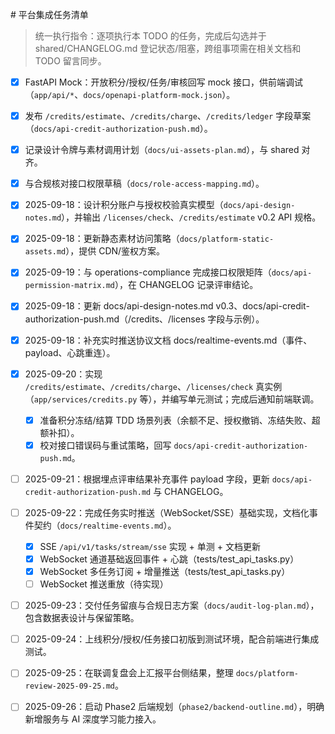 ﻿﻿﻿# 平台集成任务清单
> 统一执行指令：逐项执行本 TODO 的任务，完成后勾选并于 shared/CHANGELOG.md 登记状态/阻塞，跨组事项需在相关文档和 TODO 留言同步。

- [x] FastAPI Mock：开放积分/授权/任务/审核回写 mock 接口，供前端调试（`app/api/*`、`docs/openapi-platform-mock.json`）。
- [x] 发布 `/credits/estimate`、`/credits/charge`、`/credits/ledger` 字段草案（`docs/api-credit-authorization-push.md`）。
- [x] 记录设计令牌与素材调用计划（`docs/ui-assets-plan.md`），与 shared 对齐。
- [x] 与合规核对接口权限草稿（`docs/role-access-mapping.md`）。
- [x] 2025-09-18：设计积分账户与授权校验真实模型（`docs/api-design-notes.md`），并输出 `/licenses/check`、`/credits/estimate` v0.2 API 规格。
- [x] 2025-09-18：更新静态素材访问策略（`docs/platform-static-assets.md`），提供 CDN/鉴权方案。
- [x] 2025-09-19：与 operations-compliance 完成接口权限矩阵（`docs/api-permission-matrix.md`），在 CHANGELOG 记录评审结论。
- [x] 2025-09-18：更新 docs/api-design-notes.md v0.3、docs/api-credit-authorization-push.md（/credits、/licenses 字段与示例）。
- [x] 2025-09-18：补充实时推送协议文档 docs/realtime-events.md（事件、payload、心跳重连）。
- [x] 2025-09-20：实现 `/credits/estimate`、`/credits/charge`、`/licenses/check` 真实例（`app/services/credits.py` 等），并编写单元测试；完成后通知前端联调。
  - [x] 准备积分冻结/结算 TDD 场景列表（余额不足、授权撤销、冻结失败、超额补扣）。
  - [x] 校对接口错误码与重试策略，回写 `docs/api-credit-authorization-push.md`。
- [ ] 2025-09-21：根据埋点评审结果补充事件 payload 字段，更新 `docs/api-credit-authorization-push.md` 与 CHANGELOG。
- [ ] 2025-09-22：完成任务实时推送（WebSocket/SSE）基础实现，文档化事件契约（`docs/realtime-events.md`）。
  - [x] SSE `/api/v1/tasks/stream/sse` 实现 + 单测 + 文档更新
  - [x] WebSocket 通道基础返回事件 + 心跳（tests/test_api_tasks.py）
  - [x] WebSocket 多任务订阅 + 增量推送（tests/test_api_tasks.py）
  - [ ] WebSocket 推送重放（待实现）
- [ ] 2025-09-23：交付任务留痕与合规日志方案（`docs/audit-log-plan.md`），包含数据表设计与保留策略。
- [ ] 2025-09-24：上线积分/授权/任务接口初版到测试环境，配合前端进行集成测试。
- [ ] 2025-09-25：在联调复盘会上汇报平台侧结果，整理 `docs/platform-review-2025-09-25.md`。
- [ ] 2025-09-26：启动 Phase2 后端规划（`phase2/backend-outline.md`），明确新增服务与 AI 深度学习能力接入。





